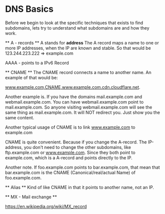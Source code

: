 # DNS Basics


Before we begin to look at the specific techniques that exists to find subdomains, lets try to understand what subdomains are and how they work.

** A - records **
A stands for **address**
The A record maps a name to one or more IP addresses, when the IP are known and stable.
So that would be 123.244.223.222 => example.com

AAAA - points to a IPv6 Record 

** CNAME **
The CNAME record connects a name to another name. An example of that would be:

www.example.com,CNAME,www.example.com.cdn.cloudflare.net.

Another example is. If you have the domains mail.example.com and webmail.example.com. You can have webmail.example.com point to mail.example.com. So anyone visiting webmail.example.com will see the same thing as mail.example.com. It will NOT redirect you. Just show you the same content.

Another typical usage of CNAME is to link www.example.com to example.com

CNAME is quite convenient. Because if you change the A-record. The IP-address, you don't need to change the other subdomains, like ftp.example.com or www.example.com. Since they both point to example.com, which is a A-record and points directly to the IP.

Another note.
If foo.example.com points to bar.example.com, that mean that bar.example.com is the CNAME (Canonical/real/actual Name) of foo.example.com.



** Alias **
Kind of like CNAME in that it points to another name, not an IP.

** MX - Mail exchange **

https://en.wikipedia.org/wiki/MX_record
